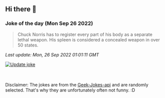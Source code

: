 ## Hi there 👋

### Joke of the day (Mon Sep 26 2022)
<!-- joke -->
>Chuck Norris has to register every part of his body as a separate lethal weapon. His spleen is considered a concealed weapon in over 50 states.
<!-- /joke -->

*Last update: Mon, 26 Sep 2022 01:01:11 GMT*

[![Update joke](https://github.com/nclskfm/nclskfm/actions/workflows/joke.yml/badge.svg)](https://github.com/nclskfm/nclskfm/actions/workflows/joke.yml)

<br><br>
Disclaimer: The jokes are from the [Geek-Jokes-api](https://github.com/sameerkumar18/geek-joke-api) and are randomly selected. That's why they are unfortunately often not funny. :D
